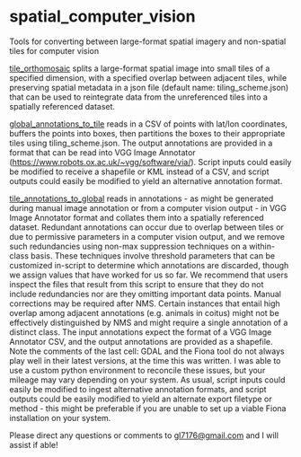 # spatial_computer_vision
Tools for converting between large-format spatial imagery and non-spatial tiles for computer vision

[tile_orthomosaic](https://github.com/gl7176/spatial_computer_vision/blob/main/tile_orthomosaic.ipynb) splits a large-format spatial image into small tiles of a specified dimension, with a specified overlap between adjacent tiles, while preserving spatial metadata in a json file (default name: tiling_scheme.json) that can be used to reintegrate data from the unreferenced tiles into a spatially referenced dataset.

[global_annotations_to_tile](https://github.com/gl7176/spatial_computer_vision/blob/main/global_annotations_to_tiles.ipynb) reads in a CSV of points with lat/lon coordinates, buffers the points into boxes, then partitions the boxes to their appropriate tiles using tiling_scheme.json. The output annotations are provided in a format that can be read into VGG Image Annotator (https://www.robots.ox.ac.uk/~vgg/software/via/). Script inputs could easily be modified to receive a shapefile or KML instead of a CSV, and script outputs could easily be modified to yield an alternative annotation format.

[tile_annotations_to_global](https://github.com/gl7176/spatial_computer_vision/blob/main/tile_annotations_to_global.ipynb) reads in annotations - as might be generated during manual image annotation or from a computer vision output - in VGG Image Annotator format and collates them into a spatially referenced dataset. Redundant annotations can occur due to overlap between tiles or due to permissive parameters in a computer vision output, and we remove such redundancies using non-max suppression techniques on a within-class basis. These techniques involve threshold parameters that can be customized in-script to determine which annotations are discarded, though we assign values that have worked for us so far. We recommend that users inspect the files that result from this script to ensure that they do not include redundancies nor are they omitting important data points. Manual corrections may be required after NMS. Certain instances that entail high overlap among adjacent annotations (e.g. animals in coitus) might not be effectively distinguished by NMS and might require a single annotation of a distinct class. The input annotations expect the format of a VGG Image Annotator CSV, and the output annotations are provided as a shapefile. Note the comments of the last cell: GDAL and the Fiona tool do not always play well in their latest versions, at the time this was written. I was able to use a custom python environment to reconcile these issues, but your mileage may vary depending on your system. As usual, script inputs could easily be modified to ingest alternative annotation formats, and script outputs could be easily modified to yield an alternate export filetype or method - this might be preferable if you are unable to set up a viable Fiona installation on your system.

Please direct any questions or comments to gl7176@gmail.com and I will assist if able!
